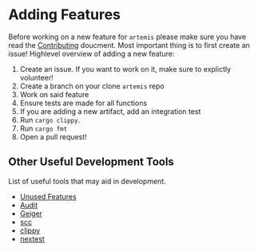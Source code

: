 # Adding Features

Before working on a new feature for `artemis` please make sure you have read the
[Contributing](https://github.com/puffycid/artemis/blob/main/CONTRIBUTING.md)
doucment. Most important thing is to first create an issue! Highlevel overview
of adding a new feature:

1. Create an issue. If you want to work on it, make sure to explictly volunteer!
2. Create a branch on your clone `artemis` repo
3. Work on said feature
4. Ensure tests are made for all functions
5. If you are adding a new artifact, add an integration test
6. Run `cargo clippy`.
7. Run `cargo fmt`
8. Open a pull request!

## Other Useful Development Tools

List of useful tools that may aid in development.

- [Unused Features](https://github.com/TimonPost/cargo-unused-features)
- [Audit](https://github.com/RustSec/rustsec/tree/main/cargo-audit)
- [Geiger](https://github.com/rust-secure-code/cargo-geiger)
- [scc](https://github.com/boyter/scc)
- [clippy](https://github.com/rust-lang/rust-clippy)
- [nextest](https://nexte.st/)
